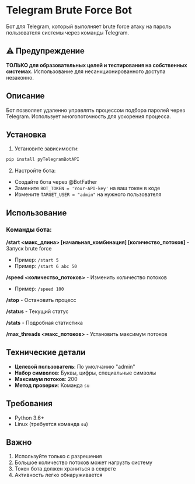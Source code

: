 # Telegram Brute Force Bot

Бот для Telegram, который выполняет brute force атаку на пароль пользователя системы через команды Telegram.

## ⚠️ Предупреждение

**ТОЛЬКО для образовательных целей и тестирования на собственных системах.** Использование для несанкционированного доступа незаконно.

## Описание

Бот позволяет удаленно управлять процессом подбора паролей через Telegram. Использует многопоточность для ускорения процесса.

## Установка

1. Установите зависимости:
```bash
pip install pyTelegramBotAPI
```
2. Настройте бота:
- Создайте бота через @BotFather
- Замените `BOT_TOKEN = 'Your-API-key'` на ваш токен в коде
- Измените `TARGET_USER = "admin"` на нужного пользователя
## Использование

### Команды бота:

**/start <макс_длина> [начальная_комбинация] [количество_потоков]** - Запуск brute force
- Пример: `/start 5`
- Пример: `/start 6 abc 50`

**/speed <количество_потоков>** - Изменить количество потоков
- Пример: `/speed 100`

**/stop** - Остановить процесс

**/status** - Текущий статус

**/stats** - Подробная статистика

**/max_threads <макс_потоков>** - Установить максимум потоков

## Технические детали

- **Целевой пользователь**: По умолчанию "admin"
- **Набор символов**: Буквы, цифры, специальные символы
- **Максимум потоков**: 200
- **Метод проверки**: Команда `su`

## Требования

- Python 3.6+
- Linux (требуется команда `su`)

## Важно

1. Используйте только с разрешения
2. Большое количество потоков может нагрузть систему
3. Токен бота должен храниться в секрете
4. Активность легко обнаруживается
